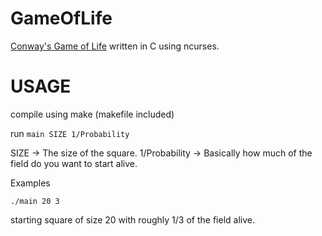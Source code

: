 GameOfLife
==========

<a href="http://en.wikipedia.org/wiki/Conway's_Game_of_Life">Conway's Game of Life</a> written in C using ncurses.



USAGE
=====

compile using make (makefile included)

run `main SIZE 1/Probability`

SIZE -> The size of the square.
1/Probability -> Basically how much of the field do you want to start alive.

Examples

`./main 20 3`

starting square of size 20 with roughly 1/3 of the field alive.
